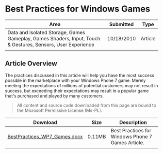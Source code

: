 # Best Practices for Windows Games

|Area|Submitted|Type|
|-|-|-|
Data and Isolated Storage, Games Gameplay, Games Shaders, Input, Touch & Gestures, Sensors, User Experience|10/18/2010|Article
||||

## Article Overview

The practices discussed in this article will help you have the most success possible in the marketplace with your Windows Phone 7 game. Merely meeting the expectations of millions of potential customers may not result in success, but exceeding their expectations may result in a popular game that's purchased and played by many customers.

> All content and source code downloaded from this page are bound to the Microsoft Permissive License (Ms-PL).

Download | Size | Description
---|---|---|
[BestPractices_WP7_Games.docx](https://github.com/SimonDarksideJ/XNAGameStudio/raw/archive/Documents/BestPractices_WP7_Games.docx?raw=true) | 0.11MB | Best Practices for Windows Phone 7 Games Article.
||||